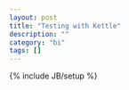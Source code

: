 ```yaml
---
layout: post
title: "Testing with Kettle"
description: ""
category: "bi"
tags: []
---
```

{% include JB/setup %}
